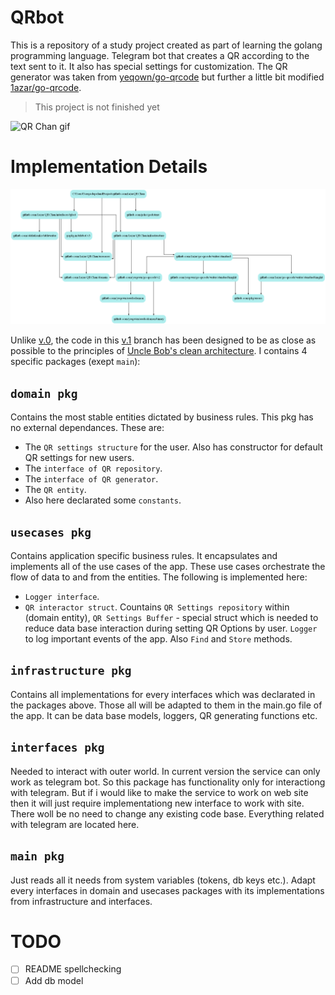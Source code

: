 # QRbot
This is a repository of a study project created as part of learning the golang programming language.
Telegram bot that creates a QR according to the text sent to it. It also has special settings for customization.
The QR generator was taken from [yeqown/go-qrcode](https://github.com/yeqown/go-qrcode) but further a little bit modified [1azar/go-qrcode](https://github.com/1azar/go-qrcode/tree/WithHalfTone-File-Image).

> This project is not finished yet

![QR Chan gif](https://github.com/1azar/QRbot/blob/v.1/assets/qrchan.gif)

# Implementation Details
![Project Graph](https://github.com/1azar/QRbot/blob/v.1/assets/godepgraphMajorNodes.png)

Unlike [v.0](https://github.com/1azar/QRbot/tree/v.0), the code in this [v.1](https://github.com/1azar/QRbot) branch has been designed to be as close as possible to the principles of [Uncle Bob's clean architecture](https://blog.cleancoder.com/uncle-bob/2012/08/13/the-clean-architecture.html).
I contains 4 specific packages (exept `main`):

## `domain pkg`
Contains the most stable entities dictated by business rules. This pkg has no external dependances. These are:
- The `QR settings structure` for the user. Also has constructor for default QR settings for new users.
- The `interface of QR repository`.
- The `interface of QR generator`.
- The `QR entity`. 
- Also here declarated some `constants`.

## `usecases pkg`
Contains application specific business rules. It encapsulates and implements all of the use cases of the app. These use cases orchestrate the flow of data to and from the entities. The following is implemented here:
- `Logger interface`. 
- `QR interactor struct`. Countains `QR Settings repository` within (domain entity), `QR Settings Buffer` - special struct which is needed to reduce data base interaction during setting QR Options by user. `Logger` to log important events of the app. Also `Find` and `Store` methods.
  
## `infrastructure pkg`
Contains all implementations for every interfaces which was declarated in the packages above. Those all will be adapted to them in the main.go file of the app. It can be data base models, loggers, QR generating functions etc.

## `interfaces pkg`
Needed to interact with outer world. In current version the service can only work as telegram bot. So this package has functionality only for interactiong with telegram. But if i would like to make the service to work on web site then it will just require implementationg new interface to work with site. There woll be no need to change any existing code base. Everything related with telegram are located here.

## `main pkg`
Just reads all it needs from system variables (tokens, db keys etc.). Adapt every interfaces in domain and usecases packages with its implementations from infrastructure and interfaces.

# TODO
- [ ] README spellchecking
- [ ] Add db model

